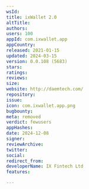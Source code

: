 ```yaml
---
wsId: 
title: ixWallet 2.0
altTitle: 
authors: 
users: 100
appId: com.ixwallet.app
appCountry: 
released: 2021-01-15
updated: 2024-03-15
version: 0.0.108 (5683)
stars: 
ratings: 
reviews: 
size: 
website: http://daemtech.com/
repository: 
issue: 
icon: com.ixwallet.app.png
bugbounty: 
meta: removed
verdict: fewusers
appHashes: 
date: 2024-12-08
signer: 
reviewArchive: 
twitter: 
social: 
redirect_from: 
developerName: IX Fintech Ltd
features: 

---
```


